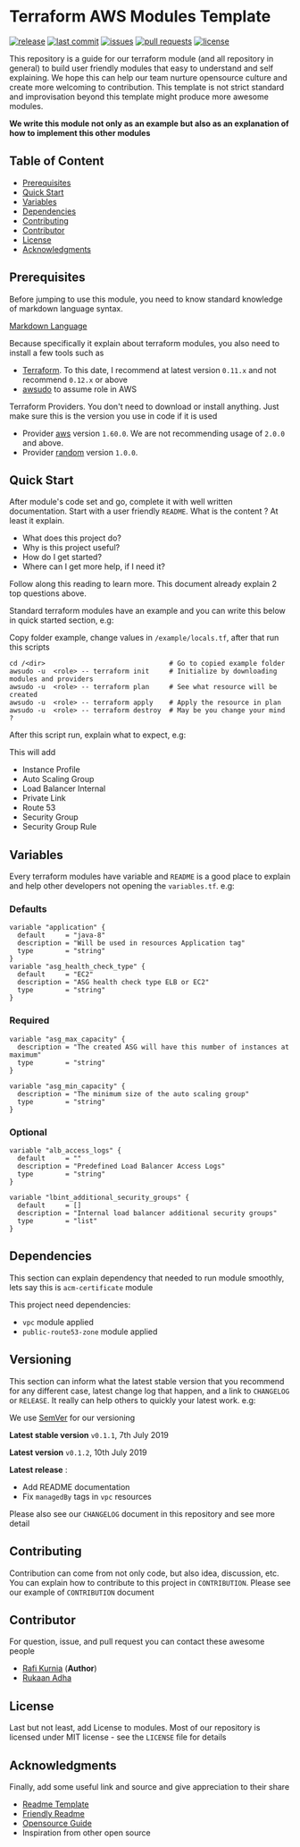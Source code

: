# Terraform AWS Modules Template

<a href="https://github.com/traveloka/terraform-aws-modules-template/releases"><img alt="release" src="https://img.shields.io/github/tag/traveloka/terraform-aws-modules-template.svg"></a>
<a href="https://github.com/traveloka/terraform-aws-modules-template/commits/master"><img alt="last commit" src="https://img.shields.io/github/last-commit/traveloka/terraform-aws-modules-template.svg"></a>
<a href="https://github.com/traveloka/terraform-aws-modules-template/issues"><img alt="issues" src="https://img.shields.io/github/issues/traveloka/terraform-aws-modules-template.svg"></a>
<a href="https://github.com/traveloka/terraform-aws-modules-template/pulls"><img alt="pull requests" src="https://img.shields.io/github/issues-pr/traveloka/terraform-aws-modules-template.svg"></a>
<a href="https://github.com/traveloka/terraform-aws-modules-template/blob/master/LICENSE"><img alt="license" src="https://img.shields.io/github/license/traveloka/terraform-aws-modules-template.svg"></a>

This repository is a guide for our terraform module (and all repository in general) to build user friendly modules that easy to understand and self explaining. We hope this can help our team nurture opensource culture and create more welcoming to contribution. This template is not strict standard and improvisation beyond this template might produce more awesome modules.

**We write this module not only as an example but also as an explanation of how to implement this other modules**

## Table of Content

- [Prerequisites](#Prerequisites)
- [Quick Start](#Quick-Start)
- [Variables](#Variables)
- [Dependencies](#Dependencies)
- [Contributing](#Contributing)
- [Contributor](#Contributor)
- [License](#License)
- [Acknowledgments](#Acknowledgments)

## Prerequisites

Before jumping to use this module, you need to know standard knowledge of markdown language syntax.

[Markdown Language](https://www.markdownguide.org/basic-syntax)

Because specifically it explain about terraform modules, you also need to install a few tools such as

- [Terraform](https://releases.hashicorp.com/terraform/). To this date, I recommend at latest version `0.11.x` and not recommend `0.12.x` or above
- [awsudo](https://github.com/makethunder/awsudo) to assume role in AWS

Terraform Providers. You don't need to download or install anything. Just make sure this is the version you use in code if it is used

- Provider [aws](https://www.terraform.io/docs/providers/aws/index.html) version `1.60.0`. We are not recommending usage of `2.0.0` and above.
- Provider [random](https://www.terraform.io/docs/providers/random/index.html) version `1.0.0`.

## Quick Start

After module's code set and go, complete it with well written documentation. Start with a user friendly `README`. What is the content ? At least it explain.

- What does this project do?
- Why is this project useful?
- How do I get started?
- Where can I get more help, if I need it?

Follow along this reading to learn more. This document already explain 2 top questions above.

Standard terraform modules have an example and you can write this below in quick started section, e.g:

Copy folder example, change values in `/example/locals.tf`, after that run this scripts

```
cd /<dir>                               # Go to copied example folder
awsudo -u  <role> -- terraform init     # Initialize by downloading modules and providers
awsudo -u  <role> -- terraform plan     # See what resource will be created
awsudo -u  <role> -- terraform apply    # Apply the resource in plan
awsudo -u  <role> -- terraform destroy  # May be you change your mind ?
```

After this script run, explain what to expect, e.g:

This will add

- Instance Profile
- Auto Scaling Group
- Load Balancer Internal
- Private Link
- Route 53
- Security Group
- Security Group Rule

## Variables

Every terraform modules have variable and `README` is a good place to explain and help other developers not opening the `variables.tf`. e.g:

### Defaults

```
variable "application" {
  default     = "java-8"
  description = "Will be used in resources Application tag"
  type        = "string"
}
variable "asg_health_check_type" {
  default     = "EC2"
  description = "ASG health check type ELB or EC2"
  type        = "string"
}

```

### Required

```
variable "asg_max_capacity" {
  description = "The created ASG will have this number of instances at maximum"
  type        = "string"
}

variable "asg_min_capacity" {
  description = "The minimum size of the auto scaling group"
  type        = "string"
}

```

### Optional

```
variable "alb_access_logs" {
  default     = ""
  description = "Predefined Load Balancer Access Logs"
  type        = "string"
}

variable "lbint_additional_security_groups" {
  default     = []
  description = "Internal load balancer additional security groups"
  type        = "list"
}
```

## Dependencies

This section can explain dependency that needed to run module smoothly, lets say this is `acm-certificate` module

This project need dependencies:

- `vpc` module applied
- `public-route53-zone` module applied

## Versioning

This section can inform what the latest stable version that you recommend for any different case, latest change log that happen, and a link to `CHANGELOG` or `RELEASE`. It really can help others to quickly your latest work. e.g:

We use [SemVer](https://semver.org/) for our versioning

**Latest stable version** `v0.1.1`, 7th July 2019

**Latest version** `v0.1.2`, 10th July 2019

**Latest release** :

- Add README documentation
- Fix `managedBy` tags in `vpc` resources

Please also see our `CHANGELOG` document in this repository and see more detail

## Contributing

Contribution can come from not only code, but also idea, discussion, etc. You can explain how to contribute to this project in `CONTRIBUTION`. Please see our example of `CONTRIBUTION` document

## Contributor

For question, issue, and pull request you can contact these awesome people

- [Rafi Kurnia](https://github.com/rafikurnia) (**Author**)
- [Rukaan Adha](https://github.com/Rukaan)

## License

Last but not least, add License to modules. Most of our repository is licensed under MIT license - see the `LICENSE` file for details

## Acknowledgments

Finally, add some useful link and source and give appreciation to their share

- [Readme Template](https://gist.github.com/PurpleBooth/109311bb0361f32d87a2)
- [Friendly Readme](https://rowanmanning.com/posts/writing-a-friendly-readme/)
- [Opensource Guide](https://opensource.guide/starting-a-project/)
- Inspiration from other open source
